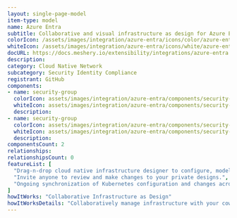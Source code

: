 ```yaml
---
layout: single-page-model
item-type: model
name: Azure Entra
subtitle: Collaborative and visual infrastructure as design for Azure Entra
colorIcon: /assets/images/integration/azure-entra/icons/color/azure-entra-color.svg
whiteIcon: /assets/images/integration/azure-entra/icons/white/azure-entra-white.svg
docURL: https://docs.meshery.io/extensibility/integrations/azure-entra
description: 
category: Cloud Native Network
subcategory: Security Identity Compliance
registrant: GitHub
components: 
- name: security-group
  colorIcon: assets/images/integration/azure-entra/components/security-group/icons/color/security-group-color.svg
  whiteIcon: assets/images/integration/azure-entra/components/security-group/icons/white/security-group-white.svg
  description: 
- name: security-group
  colorIcon: assets/images/integration/azure-entra/components/security-group/icons/color/security-group-color.svg
  whiteIcon: assets/images/integration/azure-entra/components/security-group/icons/white/security-group-white.svg
  description: 
componentsCount: 2
relationships: 
relationshipsCount: 0
featureList: [
  "Drag-n-drop cloud native infrastructure designer to configure, model, and deploy your workloads.",
  "Invite anyone to review and make changes to your private designs.",
  "Ongoing synchronization of Kubernetes configuration and changes across any number of clusters."
]
howItWorks: "Collaborative Infrastructure as Design"
howItWorksDetails: "Collaboratively manage infrastructure with your coworkers synchronously sharing the same designs."
---
```

